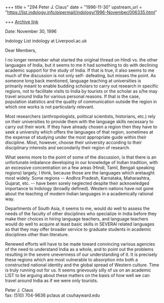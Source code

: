 +++
title = "294 Peter J. Claus"
date = "1996-11-30"
upstream_url = "https://list.indology.info/pipermail/indology/1996-November/006335.html"

+++
[Archive link](https://list.indology.info/pipermail/indology/1996-November/006335.html)


Date: November 30, 1996 

Indology List
indology at Liverpool.ac.uk

Dear Members,

I no longer remember what started the original thread
on Hindi vs. the other languages of India, but it seems
to me it had something to do with declining academic
support for the study of India.  If that is true, it
also seems to me much of the discussion is not only self-
defeating, but misses the point.  As someone long back
mentioned, language teaching at universities is
primarily meant to enable budding scholars to carry out
research in specific regions, not to facilitate visits
to India by tourists or the scholar as s/he may travel
around India for various personal reasons.  If that is the
case, population statistics and the quality of
communication outside the region in which one works is
not particularly relevant.  


Most researchers (anthropologists, political
scientists, historians, etc.) rely on their
universities to provide them with the language skills
necessary to carry out their work. If they have already
chosen a region then they have to seek a university
which offers the languages of that region, sometimes at
the expense of studying under the most appropriate
guide within their discipline. Most, however, choose
their university according to their disciplinary
interests and secondarily their region of research.

What seems more to the point of some of the discussion, is that there is
an unfortunate imbalance developing in our knowledge of Indian tradition,
with an excessive concentration on a few areas (Hindi, Tamil, Bengali
speaking regions) largely, I think, because those are the languages which
aretaught most widely.  Some regions -- Andhra Pradesh,
Karnataka, Maharashtra, Gujarat, etc. -- have been
sorely neglected despite their acknowledged importance
to Indology (broadly defined).  Western nations have
not gone about the teaching of modern Indian languages
in a academically rational way.

Departments of South Asia, it seems to me, would do
well to assess the needs of the faculty of other
disciplines who specialize in India before they make
their choices in hiring language teachers, and language
teachers would do well to acquire at least basic skills
in SEVERAl related languages so that they may offer
broader service to graduate students in academic
disciplines other than literature.  

Renewed efforts will have to be made toward convincing
various agencies of the need to understand India as a
whole, and to point out the problems resulting in the
severe unevenness of our understanding of it.  It is
precisely these regions which are most vulnerable to
absorption into both a constructed national identity
and the global spread of Western culture.  Time is
truly running out for us.  It seems grievously silly of
us on an academic LIST to be arguing about these
matters on the basis of how well we can travel around
India as if we were only tourists. 

Peter J. Claus                        
fax: (510) 704-9636
pclaus at csuhayward.edu






